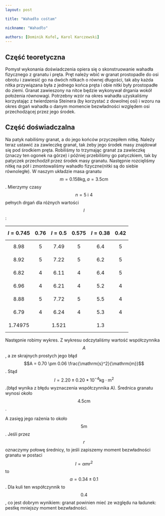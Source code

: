 ```yaml
---
layout: post

title: "Wahadło cośtam"

nickname: "Wahadło"

authors: [Dominik Kufel, Karol Karczewski]
---
```


## Część teoretyczna

Pomysł wykonania doświadczenia opiera się o skonstruowanie wahadła fizycznego z granatu i pręta. Pręt należy wbić w granat prostopadle do osi obrotu i zawiesić go na dwóch nitkach o równej długości, tak aby każda nitka przywiązana była z jednego końca pręta i obie nitki były prostopadłe do ziemi. Granat zawieszony na nitce będzie wykonywał drgania wokół położenia równowagi. Potrzebny wzór na okres wahadła uzyskaliśmy korzystając z twierdzenia Steinera (by korzystać z dowolnej osi) i wzoru na okres drgań wahadła o danym momencie bezwładności względem osi przechodzącej przez jego środek.

## Część doświadczalna

Na patyk nabiliśmy granat, a do jego końców przyczepiłem nitkę. Należy teraz ustawić za zawleczkę granat, tak żeby jego środek masy znajdował się pod środkiem pręta. Robiliśmy to trzymając granat za zawleczkę (znaczy ten ogonek na górze) i później przebiliśmy go patyczkiem, tak by patyczek przechodził przez środek masy granatu. Następnie rozcięliśmy nitkę na pół i zmontowaliśmy wahadło fizyczne(nitki są do siebie równoległe). W naszym układzie masa granatu $$m=0.158\mathrm{kg}, a = 3.5 \mathrm{cm}$$. Mierzymy czasy $$n=5 \text{ i } 4$$ pełnych drgań dla różnych wartości $$l$$:

|$$ l=0.745 $$|$$ 0.76 $$|$$ l=0.5 $$|$$ 0.575 $$|$$ l=0.38 $$|$$ 0.42 $$|
| -:| -:| -:| -:| -:| -:|
|$$8.98$$|$$5$$|$$7.49$$|$$5$$|$$6.4$$|$$5$$|
|$$8.92$$|$$5$$|$$7.22$$|$$5$$|$$6.2$$|$$5$$|
|$$6.82$$|$$4$$|$$6.11$$|$$4$$|$$6.4$$|$$5$$|
|$$6.96$$|$$4$$|$$6.21$$|$$4$$|$$5.2$$|$$4$$|
|$$8.88$$|$$5$$|$$7.72$$|$$5$$|$$5.5$$|$$4$$|
|$$6.79$$|$$4$$|$$6.24$$|$$4$$|$$5.3$$|$$4$$|
|$$1.74975$$||$$1.521$$||$$1.3$$||

Następnie robimy wykres. Z wykresu odczytaliśmy wartość współczynnika $$A$$, a ze skrajnych prostych jego błąd $$A = 0.70 \pm 0.06 \frac{\mathrm{s}^2}{\mathrm{m}}$$ . Stąd $$I = 2.20\pm0.20 * 10^{-4} \mathrm{kg}⋅\mathrm{m^2}$$ .(błąd wynika z błędu wyznaczenia współczynnika A). Średnica granatu wynosi około $$4.5 \mathrm{cm}$$.

A zasięg jego rażenia to około $$5\mathrm{m}$$. Jeśli przez $$r$$ oznaczymy połowę średnicy, to jeśli zapiszemy moment bezwładności granatu w postaci  $$I = \alpha m r^2$$   to $$\alpha = 0.34 \pm 0.1$$  . Dla kuli ten współczynnik to $$0.4$$, co jest dobrym wynikiem: granat powinien mieć ze względu na ładunek: pestkę mniejszy moment bezwładności.
